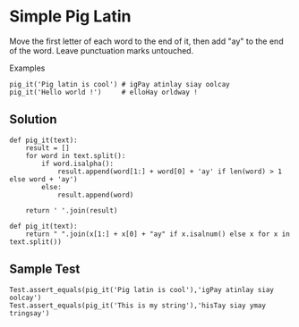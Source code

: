 # Simple Pig Latin
Move the first letter of each word to the end of it, then add "ay" to the end of the word. Leave punctuation marks untouched.

Examples
```
pig_it('Pig latin is cool') # igPay atinlay siay oolcay
pig_it('Hello world !')     # elloHay orldway !
```

## Solution
```
def pig_it(text):
    result = []
    for word in text.split():
        if word.isalpha():
            result.append(word[1:] + word[0] + 'ay' if len(word) > 1 else word + 'ay')
        else:
            result.append(word)

    return ' '.join(result)
```
```
def pig_it(text):
    return " ".join(x[1:] + x[0] + "ay" if x.isalnum() else x for x in text.split())
```

## Sample Test
```
Test.assert_equals(pig_it('Pig latin is cool'),'igPay atinlay siay oolcay')
Test.assert_equals(pig_it('This is my string'),'hisTay siay ymay tringsay')
```